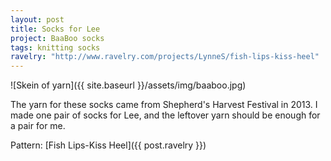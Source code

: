 ```yaml
---
layout: post
title: Socks for Lee
project: BaaBoo socks
tags: knitting socks
ravelry: "http://www.ravelry.com/projects/LynneS/fish-lips-kiss-heel"
---
```

![Skein of yarn]({{ site.baseurl }}/assets/img/baaboo.jpg)

The yarn for these socks came from Shepherd's Harvest Festival in 2013. I made one pair of socks for Lee, and the leftover yarn should be enough for a pair for me.

Pattern: [Fish Lips-Kiss Heel]({{ post.ravelry }})